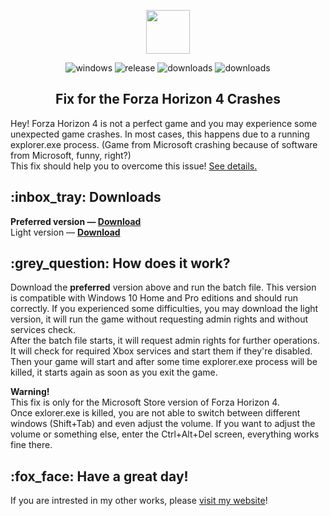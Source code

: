 <p align="center"><img src="https://static.wikia.nocookie.net/logopedia/images/f/f8/Forza_Horizon_4_logo.svg/revision/latest/scale-to-width-down/512?cb=20191202151349" height="70"/></p>
<p align="center">
  <img alt="windows" src="https://img.shields.io/badge/Windows-blue.svg?style=flat-square&logo=windows&logoColor=white" />
  <img alt="release" src="https://img.shields.io/github/v/release/PAXANDDOS/ForzaHorizon4Fix?style=flat-square" />
  <img alt="downloads" src="https://img.shields.io/github/downloads/PAXANDDOS/ForzaHorizon4Fix/v2.0/total?style=flat-square" />
  <img alt="downloads" src="https://img.shields.io/github/downloads/PAXANDDOS/ForzaHorizon4Fix/total?style=flat-square" />
</p>
<h2 align="center">Fix for the Forza Horizon 4 Crashes</h2>

<p>Hey! Forza Horizon 4 is not a perfect game and you may experience some unexpected game crashes. In most cases, this happens due to a running explorer.exe process. (Game from Microsoft crashing because of software from Microsoft, funny, right?)<br>This fix should help you to overcome this issue! <a href="#grey_question-how-does-it-work">See details.</a>
</p>

<h2>:inbox_tray: Downloads</h2>
<b>Preferred version — <a href="https://github.com/PAXANDDOS/ForzaHorizon4Fix/releases/download/v2.0/ForzaHorizon4.bat">Download</b></a><br>
Light version — <a href="https://github.com/PAXANDDOS/ForzaHorizon4Fix/releases/download/v2.0/ForzaHorizon4_light.bat"><b>Download</b></a>

<h2>:grey_question: How does it work?</h2>
<p>
Download the <b>preferred</b> version above and run the batch file. This version is compatible with Windows 10 Home and Pro editions and should run correctly. If you experienced some difficulties, you may download the light version, it will run the game without requesting admin rights and without services check.<br>
After the batch file starts, it will request admin rights for further operations. It will check for required Xbox services and start them if they're disabled. Then your game will start and after some time explorer.exe process will be killed, it starts again as soon as you exit the game.
</p>
<p>
<b>Warning!</b><br>
This fix is only for the Microsoft Store version of Forza Horizon 4.<br>
Once exlorer.exe is killed, you are not able to switch between different windows (Shift+Tab) and even adjust the volume. If you want to adjust the volume or something else, enter the Ctrl+Alt+Del screen, everything works fine there.
</p>

<h2>:fox_face: Have a great day!</h2>
If you are intrested in my other works, please <a href="https://paxanddos.github.io">visit my website</a>!

